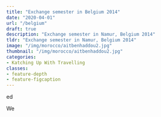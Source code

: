 ```yaml
---
title: "Exchange semester in Belgium 2014"
date: "2020-04-01"
url: "/belgium"
draft: true
description: "Exchange semester in Namur, Belgium 2014"
tldr: "Exchange semester in Namur, Belgium 2014"
image: "/img/morocco/aitbenhaddou2.jpg"
thumbnail: "/img/morocco/aitbenhaddou2.jpg"
categories:
- Katching Up With Travelling
classes: 
- feature-depth
- feature-figcaption
---
```

ed

<!--more-->

We 

